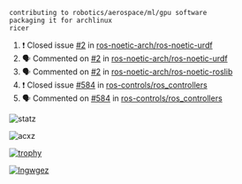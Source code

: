 ```
contributing to robotics/aerospace/ml/gpu software
packaging it for archlinux
ricer
```

<!--START_SECTION:activity-->
1. ❗️ Closed issue [#2](https://github.com/ros-noetic-arch/ros-noetic-urdf/issues/2) in [ros-noetic-arch/ros-noetic-urdf](https://github.com/ros-noetic-arch/ros-noetic-urdf)
2. 🗣 Commented on [#2](https://github.com/ros-noetic-arch/ros-noetic-urdf/issues/2) in [ros-noetic-arch/ros-noetic-urdf](https://github.com/ros-noetic-arch/ros-noetic-urdf)
3. 🗣 Commented on [#2](https://github.com/ros-noetic-arch/ros-noetic-roslib/issues/2) in [ros-noetic-arch/ros-noetic-roslib](https://github.com/ros-noetic-arch/ros-noetic-roslib)
4. ❗️ Closed issue [#584](https://github.com/ros-controls/ros_controllers/issues/584) in [ros-controls/ros_controllers](https://github.com/ros-controls/ros_controllers)
5. 🗣 Commented on [#584](https://github.com/ros-controls/ros_controllers/issues/584) in [ros-controls/ros_controllers](https://github.com/ros-controls/ros_controllers)
<!--END_SECTION:activity-->


![statz](https://github-readme-stats.vercel.app/api?username=acxz&include_all_commits=true&show_icons=true)

<p><img align="center" src="https://github-readme-streak-stats.herokuapp.com/?user=acxz&" alt="acxz" /></p>

[![trophy](https://github-profile-trophy.vercel.app/?username=acxz)](https://github.com/ryo-ma/github-profile-trophy)

[![lngwgez](https://github-readme-stats.vercel.app/api/top-langs/?username=acxz&layout=compact)](https://github.com/acxz/github-readme-stats)
